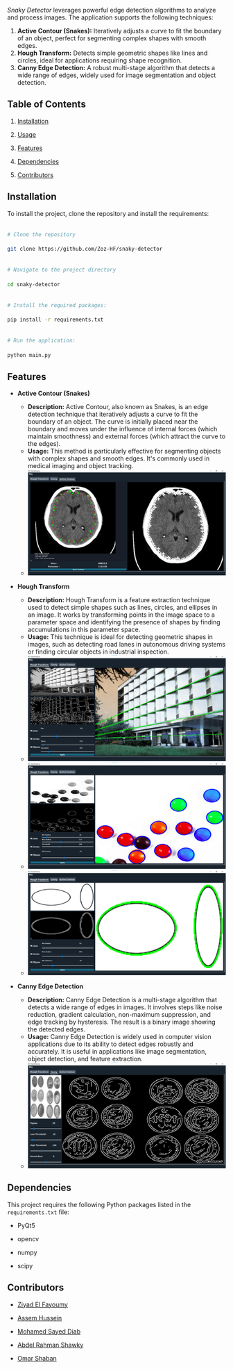   

*Snaky Detector* leverages powerful edge detection algorithms to analyze and process images. The application supports the following techniques:

1. **Active Contour (Snakes):** Iteratively adjusts a curve to fit the boundary of an object, perfect for segmenting complex shapes with smooth edges.
2. **Hough Transform:** Detects simple geometric shapes like lines and circles, ideal for applications requiring shape recognition.
3. **Canny Edge Detection:** A robust multi-stage algorithm that detects a wide range of edges, widely used for image segmentation and object detection.
  

## Table of Contents

1. [Installation](#installation)

2. [Usage](#usage)

3. [Features](#features)

4. [Dependencies](#dependencies)

5. [Contributors](#contributors)

  

## Installation

To install the project, clone the repository and install the requirements:

  

```bash

# Clone the repository

git clone https://github.com/Zoz-HF/snaky-detector

```

```bash

# Navigate to the project directory

cd snaky-detector

```

```bash

# Install the required packages:

pip install -r requirements.txt

```

```bash

# Run the application:

python main.py

```

  
## Features

- **Active Contour (Snakes)**
    
    - **Description:** Active Contour, also known as Snakes, is an edge detection technique that iteratively adjusts a curve to fit the boundary of an object. The curve is initially placed near the boundary and moves under the influence of internal forces (which maintain smoothness) and external forces (which attract the curve to the edges).
    - **Usage:** This method is particularly effective for segmenting objects with complex shapes and smooth edges. It's commonly used in medical imaging and object tracking.
    -   ![K-means](assets/actvcntr_showcase.png)


- **Hough Transform**
    
    - **Description:** Hough Transform is a feature extraction technique used to detect simple shapes such as lines, circles, and ellipses in an image. It works by transforming points in the image space to a parameter space and identifying the presence of shapes by finding accumulations in this parameter space.
    - **Usage:** This technique is ideal for detecting geometric shapes in images, such as detecting road lanes in autonomous driving systems or finding circular objects in industrial inspection.
    - ![K-means](assets/hough_line_showcase.png)
    - ![K-means](assets/hough_circle_showcase.png)
    - ![K-means](assets/hough_ellipse_showcase.png)


- **Canny Edge Detection**
    
    - **Description:** Canny Edge Detection is a multi-stage algorithm that detects a wide range of edges in images. It involves steps like noise reduction, gradient calculation, non-maximum suppression, and edge tracking by hysteresis. The result is a binary image showing the detected edges.
    - **Usage:** Canny Edge Detection is widely used in computer vision applications due to its ability to detect edges robustly and accurately. It is useful in applications like image segmentation, object detection, and feature extraction.
    - ![K-means](assets/cnydet_showcase.png)

  
  

## Dependencies

This project requires the following Python packages listed in the `requirements.txt` file:

- PyQt5

- opencv

- numpy

- scipy

  

## Contributors

  

- [Ziyad El Fayoumy](https://github.com/Zoz-HF)

- [Assem Hussein](https://github.com/RushingBlast)

- [Mohamed Sayed Diab](https://github.com/MohamedSayedDiab)

- [Abdel Rahman Shawky](https://github.com/AbdulrahmanGhitani)

- [Omar Shaban](https://github.com/omarshaban02)
